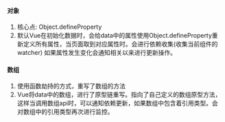 #### 对象

1. 核心点: Object.defineProperty
2. 默认Vue在初始化数据时，会给data中的属性使用Object.defineProperty重新定义所有属性，当页面取到对应属性时。会进行依赖收集(收集当前组件的watcher) 如果属性发生变化会通知相关以来进行更新操作。

#### 数组

1. 使用函数劫持的方式，重写了数组的方法
2. Vue将data中的数组，进行了原型链重写。指向了自己定义的数组原型方法，这样当调用数组api时，可以通知依赖更新，如果数组中包含着引用类型。会对数组中的引用类型再次进行监控。


